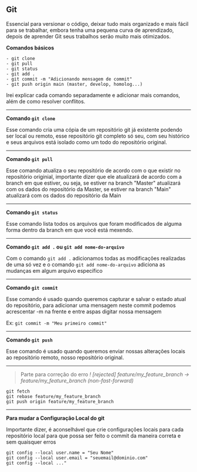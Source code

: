 ## Git 

Essencial para versionar o código, deixar tudo mais organizado e mais fácil para se trabalhar, embora tenha uma pequena curva de aprendizado, depois de aprender Git seus trabalhos serão muito mais otimizados.

**Comandos básicos**

```
- git clone
- git pull
- git status
- git add .
- git commit -m "Adicionando mensagem de commit"
- git push origin main (master, develop, homolog...)

```
Irei explicar cada comando separadamente e adicionar mais comandos, além de como resolver conflitos.

___
**Comando ```git clone```**

Esse comando cria uma cópia de um repositório git já existente podendo ser local ou remoto, esse repositório git completo só seu, com seu histórico e seus arquivos está isolado como um todo do repositório original.
___
**Comando ```git pull```**

Esse comando atualiza o seu repositório de acordo com o que existir no repositório originial, importante dizer que ele atualizará de acordo com a branch em que estiver, ou seja, se estiver na branch "Master" atualizará com os dados do repositório da Master, se estiver na branch "Main" atualizará com os dados do repositório da Main
___
**Comando ```git status```**

Esse comando lista todos os arquivos que foram modificados de alguma forma dentro da branch em que você está mexendo.
___
**Comando ```git add .``` ou ```git add nome-do-arquivo```**

Com o comando ```git add .``` adicionamos todas as modificações realizadas de uma só vez e o comando ```git add nome-do-arquivo``` adiciona as mudanças em algum arquivo específico
___
**Comando ```git commit```**

Esse comando é usado quando queremos capturar e salvar o estado atual do repositório, para adicionar uma mensagem neste commit podemos acrescentar -m na frente e entre aspas digitar nossa mensagem

Ex:
```git commit -m "Meu primeiro commit"```
___
**Comando ```git push```**

Esse comando é usado quando queremos enviar nossas alterações locais ao repositório remoto, nosso repositório original.
___

> Parte para correção do erro _! [rejected]   feature/my_feature_branch -> feature/my_feature_branch (non-fast-forward)_

```
git fetch
git rebase feature/my_feature_branch
git push origin feature/my_feature_branch
```
___

**Para mudar a Configuração Local do git**

Importante dizer, é aconselhável que crie configurações locais para cada repositório local para que possa ser feito o commit da maneira correta e sem quaisquer erros

```
git config --local user.name = "Seu Nome"
git config --local user.email = "seuemail@dominio.com"
git config --local ..."
```

